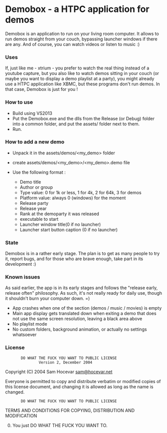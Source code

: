# Demobox - a HTPC application for demos

Demobox is an application to run on your living room computer. It allows to run demos straight from your couch, bypassing launcher windows if there are any. And of course, you can watch videos or listen to music :)

### Uses
If, just like me - xtrium - you prefer to watch the real thing instead of a youtube capture, but you also like to watch demos sitting in your couch (or maybe you want to display a demo playlist at a party), you might already use a HTPC application like XBMC, but these programs don't run demos. In that case, Demobox is just for you !

### How to use
* Build using VS2013
* Put the Demobox.exe and the dlls from the Release (or Debug) folder into a common folder, and put the assets/ folder next to them.
* Run.

### How to add a new demo
* Unpack it in the assets/demos/<my_demo> folder
* create assets/demos/<my_demo>/<my_demo>.demo file
* Use the following format :

    * Demo title
    * Author or group
    * Type value: 0 for 1k or less, 1 for 4k, 2 for 64k, 3 for demos
    * Platform value: always 0 (windows) for the moment
    * Release party
    * Release year
    * Rank at the demoparty it was released
    * executable to start
    * Launcher window title(0 if no launcher)
    * Launcher start button caption (0 if no launcher)

### State
Demobox is in a rather early stage. The plan is to get as many people to try it, report bugs, and for those who are brave enough, take part in its development :)

### Known issues
As said earlier, the app is in its early stages and follows the "release early, release often" philosophy. As such, it's not really ready for daily use, though it shouldn't burn your computer down. =)

 * App crashes when one of the section (demos / music / movies) is empty
 * Main app display gets translated down when exiting a demo that does not use the same screen resolution, leaving a black area above
 * No playlist mode
 * No custom folders, background animation, or actually no settings whatsoever

### License

           DO WHAT THE FUCK YOU WANT TO PUBLIC LICENSE
                   Version 2, December 2004
 
Copyright (C) 2004 Sam Hocevar <sam@hocevar.net>
 
Everyone is permitted to copy and distribute verbatim or modified
copies of this license document, and changing it is allowed as long
as the name is changed.
 
           DO WHAT THE FUCK YOU WANT TO PUBLIC LICENSE
  TERMS AND CONDITIONS FOR COPYING, DISTRIBUTION AND MODIFICATION
 
 0. You just DO WHAT THE FUCK YOU WANT TO.
